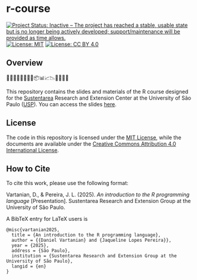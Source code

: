 # r-course

<!-- badges: start -->
[![Project Status: Inactive – The project has reached a stable, usable state but is no longer being actively developed; support/maintenance will be provided as time allows.](https://www.repostatus.org/badges/latest/inactive.svg)](https://www.repostatus.org/#inactive)
[![License:
MIT](https://img.shields.io/badge/license-MIT-green)](https://choosealicense.com/licenses/mit/)
[![License: CC BY
4.0](https://img.shields.io/badge/License-CC_BY_4.0-lightgrey.svg)](https://creativecommons.org/licenses/by/4.0/)
<!-- badges: end -->

## Overview

🚀👩‍💻👨‍💻🎲🔬🔎📦📊📈📉✨🧙‍♂️🦄

This repository contains the slides and materials of the R course designed for the [Sustentarea](https://www.fsp.usp.br/sustentarea/) Research and Extension Center at the University of São Paulo ([USP](https://www5.usp.br/)). You can access the slides [here](https://danielvartan.github.io/r-course/).

## License

The code in this repository is licensed under the [MIT
License](https://opensource.org/license/mit/), while the documents are available under the [Creative Commons Attribution 4.0 International
License](https://creativecommons.org/licenses/by/4.0/).

## How to Cite

To cite this work, please use the following format:

Vartanian, D., & Pereira, J. L. (2025). *An introduction to the R programming language* \[Presentation\]. Sustentarea Research and Extension Group at the University of São Paulo.

A BibTeX entry for LaTeX users is

```
@misc{vartanian2025,
  title = {An introduction to the R programming language},
  author = {{Daniel Vartanian} and {Jaqueline Lopes Pereira}},
  year = {2025},
  address = {São Paulo},
  institution = {Sustentarea Research and Extension Group at the University of São Paulo},
  langid = {en}
}
```
